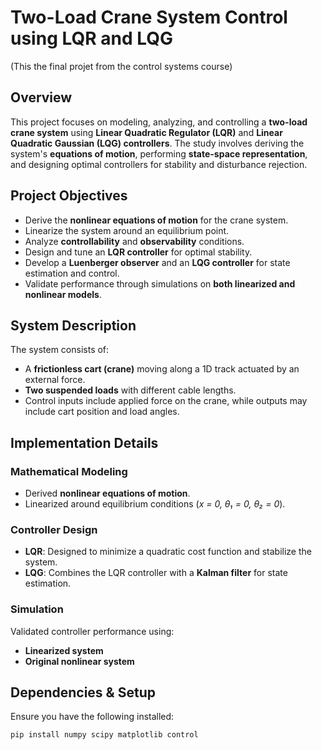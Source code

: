 # Two-Load Crane System Control using LQR and LQG
(This the final projet from the control systems course)

## Overview  
This project focuses on modeling, analyzing, and controlling a **two-load crane system** using **Linear Quadratic Regulator (LQR)** and **Linear Quadratic Gaussian (LQG) controllers**. The study involves deriving the system's **equations of motion**, performing **state-space representation**, and designing optimal controllers for stability and disturbance rejection.  

## Project Objectives  
- Derive the **nonlinear equations of motion** for the crane system.  
- Linearize the system around an equilibrium point.  
- Analyze **controllability** and **observability** conditions.  
- Design and tune an **LQR controller** for optimal stability.  
- Develop a **Luenberger observer** and an **LQG controller** for state estimation and control.  
- Validate performance through simulations on **both linearized and nonlinear models**.  

## System Description  
The system consists of:  
- A **frictionless cart (crane)** moving along a 1D track actuated by an external force.  
- **Two suspended loads** with different cable lengths.  
- Control inputs include applied force on the crane, while outputs may include cart position and load angles.  

## Implementation Details  
### Mathematical Modeling  
- Derived **nonlinear equations of motion**.  
- Linearized around equilibrium conditions (*x = 0, θ₁ = 0, θ₂ = 0*).  

### Controller Design  
- **LQR**: Designed to minimize a quadratic cost function and stabilize the system.  
- **LQG**: Combines the LQR controller with a **Kalman filter** for state estimation.  

### Simulation  
Validated controller performance using:  
- **Linearized system**  
- **Original nonlinear system**  

## Dependencies & Setup  
Ensure you have the following installed:  
```bash
pip install numpy scipy matplotlib control

